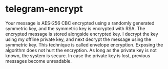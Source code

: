 # telegram-encrypt
Your message is AES-256 CBC encrypted using a randomly generated symmetric key, and the symmetric key is encrypted with RSA. The encrypted message is stored alongside encrypted key. I decrypt the key using my offline private key, and next decrypt the message using the symmetric key. This technique is called envelope encryption. Exposing the algorithm does not hurt the encryption. As long as the private key is not known, the system is secure. In case the private key is lost, previous messages become unreadable.
